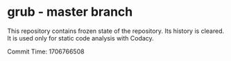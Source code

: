 # grub - master branch

This repository contains frozen state of the repository.
Its history is cleared. It is used only for static code
analysis with Codacy.

Commit Time: 1706766508